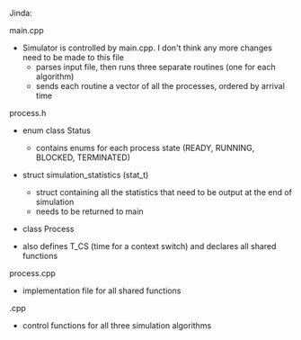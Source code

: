 Jinda:

main.cpp
- Simulator is controlled by main.cpp. I don't think any more changes need to be made to this file
  - parses input file, then runs three separate routines (one for each algorithm)
  - sends each routine a vector of all the processes, ordered by arrival time
  
process.h
- enum class Status
  - contains enums for each process state (READY, RUNNING, BLOCKED, TERMINATED)
  
- struct simulation_statistics (stat_t)
  - struct containing all the statistics that need to be output at the end of simulation
  - needs to be returned to main
  
- class Process

- also defines T_CS (time for a context switch) and declares all shared functions

process.cpp
- implementation file for all shared functions

<algorithm>.cpp
- control functions for all three simulation algorithms
